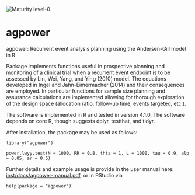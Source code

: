 ![Maturity level-0](https://img.shields.io/badge/Maturity%20Level-ML--0-red)
# agpower
agpower: Recurrent event analysis planning using the Andersen-Gill model in R

Package implements functions useful in prospective planning and monitoring of a clinical trial when a recurrent event endpoint is to be assessed by Lin, Wei, Yang, and Ying (2010) model. The equations developed in Ingel and Jahn-Eimermacher (2014) and their consequences are employed.
In particular functions for sample size planning and assurance calculations are implemented allowing for thorough exploration of the design space (allocation ratio, follow-up time, events targeted, etc.).

The software is implemented in R and tested in version 4.1.0. The software depends on core R, though suggests dplyr, testthat, and tidyr.

After installation, the package may be used as follows:
```{r,  eval = FALSE}
library("agpower")

power.lwyy.test(N = 1000, RR = 0.8, thta = 1, L = 1000, tau = 0.9, alp = 0.05, ar = 0.5)
```

Further details and example usage is provide in the user manual here: [inst/docs/agpower-manual.pdf](inst/docs/agpower-manual.pdf), or in RStudio via
```{r,  eval = FALSE}
help(package = "agpower")
```

